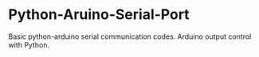 # Python-Aruino-Serial-Port

Basic python-arduino serial communication codes.
Arduino output control with Python.
